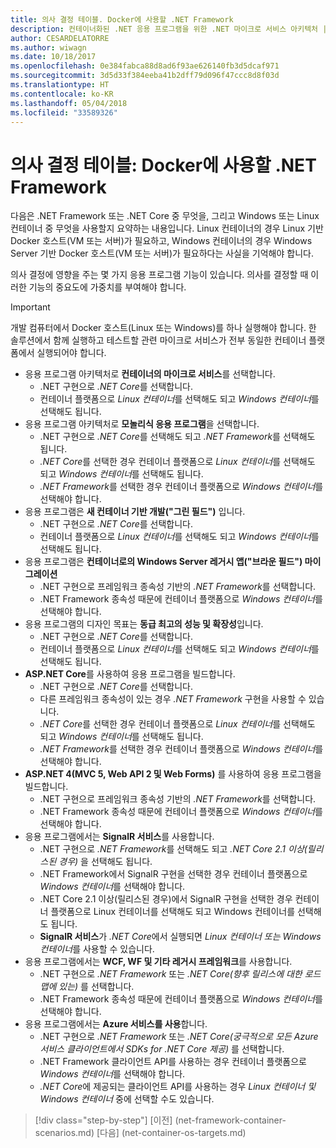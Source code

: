 ```yaml
---
title: 의사 결정 테이블. Docker에 사용할 .NET Framework
description: 컨테이너화된 .NET 응용 프로그램을 위한 .NET 마이크로 서비스 아키텍처 | 의사 결정 테이블, Docker에 사용할 .NET Framework
author: CESARDELATORRE
ms.author: wiwagn
ms.date: 10/18/2017
ms.openlocfilehash: 0e384fabca88d8ad6f93ae626140fb3d5dcaf971
ms.sourcegitcommit: 3d5d33f384eeba41b2dff79d096f47ccc8d8f03d
ms.translationtype: HT
ms.contentlocale: ko-KR
ms.lasthandoff: 05/04/2018
ms.locfileid: "33589326"
---
```

# <a name="decision-table-net-frameworks-to-use-for-docker"></a>의사 결정 테이블: Docker에 사용할 .NET Framework

다음은 .NET Framework 또는 .NET Core 중 무엇을, 그리고 Windows 또는 Linux 컨테이너 중 무엇을 사용할지 요약하는 내용입니다. Linux 컨테이너의 경우 Linux 기반 Docker 호스트(VM 또는 서버)가 필요하고, Windows 컨테이너의 경우 Windows Server 기반 Docker 호스트(VM 또는 서버)가 필요하다는 사실을 기억해야 합니다.

의사 결정에 영향을 주는 몇 가지 응용 프로그램 기능이 있습니다. 의사를 결정할 때 이러한 기능의 중요도에 가중치를 부여해야 합니다.

> [!IMPORTANT]
> 개발 컴퓨터에서 Docker 호스트(Linux 또는 Windows)를 하나 실행해야 합니다. 한 솔루션에서 함께 실행하고 테스트할 관련 마이크로 서비스가 전부 동일한 컨테이너 플랫폼에서 실행되어야 합니다.

* 응용 프로그램 아키텍처로 **컨테이너의 마이크로 서비스**를 선택합니다.
    - .NET 구현으로 *.NET Core*를 선택합니다.
    - 컨테이너 플랫폼으로 *Linux 컨테이너*를 선택해도 되고 *Windows 컨테이너*를 선택해도 됩니다.
* 응용 프로그램 아키텍처로 **모놀리식 응용 프로그램**을 선택합니다.
    - .NET 구현으로 *.NET Core*를 선택해도 되고 *.NET Framework*를 선택해도 됩니다.
    - *.NET Core*를 선택한 경우 컨테이너 플랫폼으로 *Linux 컨테이너*를 선택해도 되고 *Windows 컨테이너*를 선택해도 됩니다.
    - *.NET Framework*를 선택한 경우 컨테이너 플랫폼으로 *Windows 컨테이너*를 선택해야 합니다.
* 응용 프로그램은 **새 컨테이너 기반 개발("그린 필드")** 입니다.
    - .NET 구현으로 *.NET Core*를 선택합니다.
    - 컨테이너 플랫폼으로 *Linux 컨테이너*를 선택해도 되고 *Windows 컨테이너*를 선택해도 됩니다.
* 응용 프로그램은 **컨테이너로의 Windows Server 레거시 앱("브라운 필드") 마이그레이션**
    - .NET 구현으로 프레임워크 종속성 기반의 *.NET Framework*를 선택합니다.
    - .NET Framework 종속성 때문에 컨테이너 플랫폼으로 *Windows 컨테이너*를 선택해야 합니다.
* 응용 프로그램의 디자인 목표는 **동급 최고의 성능 및 확장성**입니다.
    - .NET 구현으로 *.NET Core*를 선택합니다.
    - 컨테이너 플랫폼으로 *Linux 컨테이너*를 선택해도 되고 *Windows 컨테이너*를 선택해도 됩니다.
* **ASP.NET Core**를 사용하여 응용 프로그램을 빌드합니다.
    - .NET 구현으로 *.NET Core*를 선택합니다.
    - 다른 프레임워크 종속성이 있는 경우 *.NET Framework* 구현을 사용할 수 있습니다.
    - *.NET Core*를 선택한 경우 컨테이너 플랫폼으로 *Linux 컨테이너*를 선택해도 되고 *Windows 컨테이너*를 선택해도 됩니다.
    - *.NET Framework*를 선택한 경우 컨테이너 플랫폼으로 *Windows 컨테이너*를 선택해야 합니다.
* **ASP.NET 4(MVC 5, Web API 2 및 Web Forms)** 를 사용하여 응용 프로그램을 빌드합니다.
    - .NET 구현으로 프레임워크 종속성 기반의 *.NET Framework*를 선택합니다.
    - .NET Framework 종속성 때문에 컨테이너 플랫폼으로 *Windows 컨테이너*를 선택해야 합니다.
* 응용 프로그램에서는 **SignalR 서비스**를 사용합니다.
    - .NET 구현으로 *.NET Framework*를 선택해도 되고 *.NET Core 2.1 이상(릴리스된 경우)* 을 선택해도 됩니다.
    - .NET Framework에서 SignalR 구현을 선택한 경우 컨테이너 플랫폼으로 *Windows 컨테이너*를 선택해야 합니다.
    - .NET Core 2.1 이상(릴리스된 경우)에서 SignalR 구현을 선택한 경우 컨테이너 플랫폼으로 Linux 컨테이너를 선택해도 되고 Windows 컨테이너를 선택해도 됩니다.  
    - **SignalR 서비스**가 *.NET Core*에서 실행되면 *Linux 컨테이너 또는 Windows 컨테이너*를 사용할 수 있습니다.
* 응용 프로그램에서는 **WCF, WF 및 기타 레거시 프레임워크**를 사용합니다.
    - .NET 구현으로 *.NET Framework* 또는 *.NET Core(향후 릴리스에 대한 로드맵에 있는)* 를 선택합니다.
    - .NET Framework 종속성 때문에 컨테이너 플랫폼으로 *Windows 컨테이너*를 선택해야 합니다.
* 응용 프로그램에서는 **Azure 서비스를 사용**합니다.
    - .NET 구현으로 *.NET Framework* 또는 *.NET Core(궁극적으로 모든 Azure 서비스 클라이언트에서 SDKs for .NET Core 제공)* 를 선택합니다.
    - .NET Framework 클라이언트 API를 사용하는 경우 컨테이너 플랫폼으로 *Windows 컨테이너*를 선택해야 합니다.
    - *.NET Core*에 제공되는 클라이언트 API를 사용하는 경우 *Linux 컨테이너 및 Windows 컨테이너* 중에 선택할 수도 있습니다.

>[!div class="step-by-step"]
[이전] (net-framework-container-scenarios.md) [다음] (net-container-os-targets.md)
